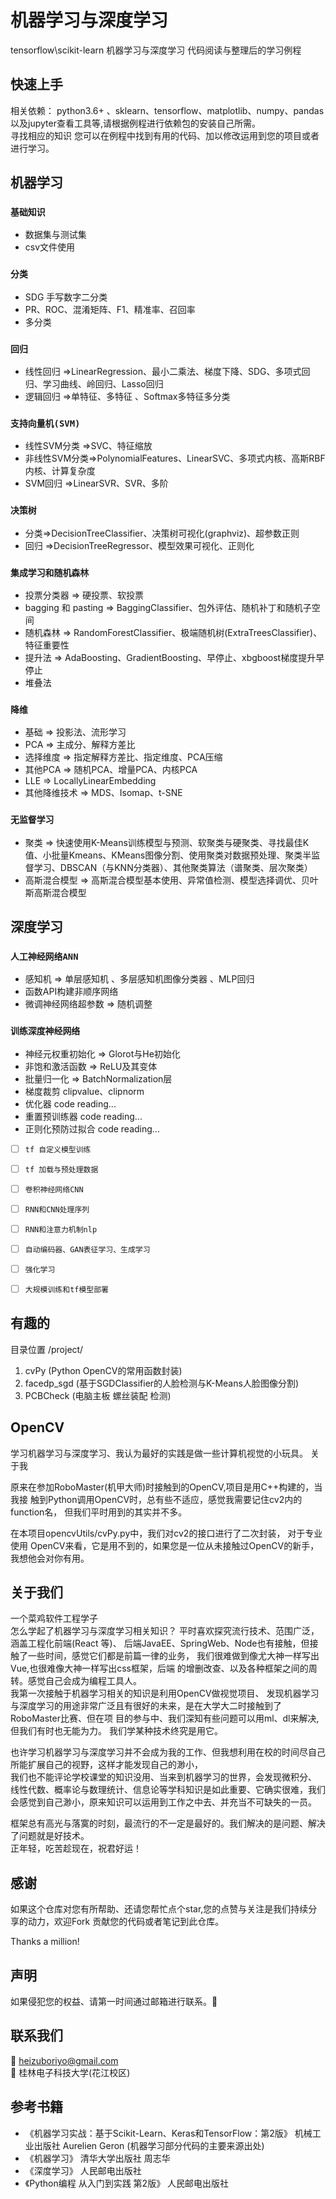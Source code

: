 # 机器学习与深度学习 

tensorflow\scikit-learn 机器学习与深度学习 代码阅读与整理后的学习例程  

## 快速上手  

 相关依赖： python3.6+ 、sklearn、tensorflow、matplotlib、numpy、pandas以及jupyter查看工具等,请根据例程进行依赖包的安装自己所需。  
 寻找相应的知识 您可以在例程中找到有用的代码、加以修改运用到您的项目或者进行学习。
 
## 机器学习   

### `基础知识`
  * 数据集与测试集  
  * csv文件使用  

### `分类`
  * SDG 手写数字二分类 
  * PR、ROC、混淆矩阵、F1、精准率、召回率
  * 多分类

### `回归` 
  * 线性回归 =>LinearRegression、最小二乘法、梯度下降、SDG、多项式回归、学习曲线、岭回归、Lasso回归
  * 逻辑回归 =>单特征、多特征 、Softmax多特征多分类 

### `支持向量机(SVM)`
  * 线性SVM分类 =>SVC、特征缩放  
  * 非线性SVM分类=>PolynomialFeatures、LinearSVC、多项式内核、高斯RBF内核、计算复杂度
  * SVM回归 =>LinearSVR、SVR、多阶 

### `决策树` 
  * 分类=>DecisionTreeClassifier、决策树可视化(graphviz)、超参数正则 
  * 回归 =>DecisionTreeRegressor、模型效果可视化、正则化  

### `集成学习和随机森林`   
  * 投票分类器 => 硬投票、软投票  
  * bagging 和 pasting => BaggingClassifier、包外评估、随机补丁和随机子空间  
  * 随机森林 => RandomForestClassifier、极端随机树(ExtraTreesClassifier)、特征重要性  
  * 提升法 => AdaBoosting、GradientBoosting、早停止、xbgboost梯度提升早停止  
  * 堆叠法

### `降维`   
  * 基础 => 投影法、流形学习  
  * PCA => 主成分、解释方差比  
  * 选择维度 => 指定解释方差比、指定维度、PCA压缩  
  * 其他PCA => 随机PCA、增量PCA、内核PCA  
  * LLE => LocallyLinearEmbedding 
  * 其他降维技术 => MDS、Isomap、t-SNE  

### `无监督学习`   
  * 聚类  => 快速使用K-Means训练模型与预测、软聚类与硬聚类、寻找最佳K值、小批量Kmeans、KMeans图像分割、使用聚类对数据预处理、聚类半监督学习、DBSCAN（与KNN分类器）、其他聚类算法（谱聚类、层次聚类）   
  * 高斯混合模型 =>  高斯混合模型基本使用、异常值检测、模型选择调优、贝叶斯高斯混合模型  


## 深度学习   
### `人工神经网络ANN`   
  * 感知机 => 单层感知机 、多层感知机图像分类器 、MLP回归 
  * 函数API构建非顺序网络 
  * 微调神经网络超参数 => 随机调整
  
### `训练深度神经网络`  
  * 神经元权重初始化 => Glorot与He初始化  
  * 非饱和激活函数 => ReLU及其变体
  * 批量归一化 => BatchNormalization层  
  * 梯度裁剪  clipvalue、clipnorm   
  * 优化器   code reading...
  * 重置预训练器 code reading... 
  * 正则化预防过拟合  code reading...
- [ ] `tf 自定义模型训练`  
- [ ] `tf 加载与预处理数据`  
- [ ] `卷积神经网络CNN`   
- [ ] `RNN和CNN处理序列`  
- [ ] `RNN和注意力机制nlp`  
- [ ] `自动编码器、GAN表征学习、生成学习`  
- [ ] `强化学习`  
- [ ] `大规模训练和tf模型部署`  


## 有趣的  
目录位置 /project/  
1. cvPy (Python OpenCV的常用函数封装)   
2. facedp_sgd (基于SGDClassifier的人脸检测与K-Means人脸图像分割)  
3. PCBCheck (电脑主板 螺丝装配 检测)  

  
## OpenCV

学习机器学习与深度学习、我认为最好的实践是做一些计算机视觉的小玩具。 关于我 

原来在参加RoboMaster(机甲大师)时接触到的OpenCV,项目是用C++构建的，当我接 
触到Python调用OpenCV时，总有些不适应，感觉我需要记住cv2内的function名，
但我们平时用到的其实并不多。  

在本项目opencvUtils/cvPy.py中，我们对cv2的接口进行了二次封装， 
对于专业使用 OpenCV来看，它是用不到的，如果您是一位从未接触过OpenCV的新手， 我想他会对你有用。  



## 关于我们  

一个菜鸡软件工程学子  
     怎么学起了机器学习与深度学习相关知识？  平时喜欢探究流行技术、范围广泛，涵盖工程化前端(React 等)、 后端JavaEE、SpringWeb、Node也有接触，但接触了一些时间，感觉它们都是前篇一律的业务， 我们很难做到像尤大神一样写出Vue,也很难像大神一样写出css框架，后端 的增删改查、以及各种框架之间的周转。感觉自己会成为编程工具人。  
     我第一次接触于机器学习相关的知识是利用OpenCV做视觉项目、 
发现机器学习与深度学习的用途非常广泛且有很好的未来，是在大学大二时接触到了RoboMaster比赛、但在项 
目的参与中、我们深知有些问题可以用ml、dl来解决,但我们有时也无能为力。 
我们学某种技术终究是用它。

也许学习机器学习与深度学习并不会成为我的工作、但我想利用在校的时间尽自己所能扩展自己的视野，这样才能发现自己的渺小，  
我们也不能评论学校课堂的知识没用、当来到机器学习的世界，会发现微积分、  
线性代数、概率论与数理统计、信息论等学科知识是如此重要、它确实很难，我们会感觉到自己渺小，原来知识可以运用到工作之中去、并充当不可缺失的一员。  

框架总有高光与落寞的时刻，最流行的不一定是最好的。我们解决的是问题、解决了问题就是好技术。  
正年轻，吃苦趁现在，祝君好运！


## 感谢
如果这个仓库对您有所帮助、还请您帮忙点个star,您的点赞与关注是我们持续分享的动力，欢迎Fork 贡献您的代码或者笔记到此仓库。  

Thanks a million!

## 声明
如果侵犯您的权益、请第一时间通过邮箱进行联系。🦜

## 联系我们
 📮 heizuboriyo@gmail.com  
 🏫  桂林电子科技大学(花江校区)  

## 参考书籍  
 * 《机器学习实战：基于Scikit-Learn、Keras和TensorFlow：第2版》  机械工业出版社 Aurelien Geron  (机器学习部分代码的主要来源出处)   
 * 《机器学习》 清华大学出版社 周志华   
 * 《深度学习》 人民邮电出版社  
 * 《Python编程 从入门到实践 第2版》 人民邮电出版社  